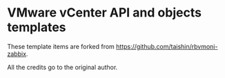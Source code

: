 VMware vCenter API and objects templates
================

These template items are forked from https://github.com/taishin/rbvmoni-zabbix.

All the credits go to the original author.
